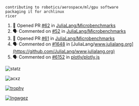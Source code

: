```
contributing to robotics/aerospace/ml/gpu software
packaging it for archlinux
ricer
```

<!--START_SECTION:activity-->
1. 💪 Opened PR [#62](https://github.com/JuliaLang/Microbenchmarks/pull/62) in [JuliaLang/Microbenchmarks](https://github.com/JuliaLang/Microbenchmarks)
2. 🗣 Commented on [#52](https://github.com/JuliaLang/Microbenchmarks/issues/52) in [JuliaLang/Microbenchmarks](https://github.com/JuliaLang/Microbenchmarks)
3. 💪 Opened PR [#61](https://github.com/JuliaLang/Microbenchmarks/pull/61) in [JuliaLang/Microbenchmarks](https://github.com/JuliaLang/Microbenchmarks)
4. 🗣 Commented on [#1648](https://github.com/JuliaLang/www.julialang.org/issues/1648) in [JuliaLang/www.julialang.org](https://github.com/JuliaLang/www.julialang.org)
5. 🗣 Commented on [#6152](https://github.com/plotly/plotly.js/issues/6152) in [plotly/plotly.js](https://github.com/plotly/plotly.js)
<!--END_SECTION:activity-->


![statz](https://github-readme-stats.vercel.app/api?username=acxz&include_all_commits=true&show_icons=true)

<p><img align="center" src="https://github-readme-streak-stats.herokuapp.com/?user=acxz&" alt="acxz" /></p>

[![trophy](https://github-profile-trophy.vercel.app/?username=acxz)](https://github.com/ryo-ma/github-profile-trophy)

[![lngwgez](https://github-readme-stats.vercel.app/api/top-langs/?username=acxz&layout=compact)](https://github.com/acxz/github-readme-stats)

